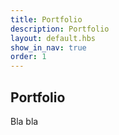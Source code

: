 ```yaml
---
title: Portfolio
description: Portfolio
layout: default.hbs
show_in_nav: true
order: 1
---
```


## Portfolio

Bla bla